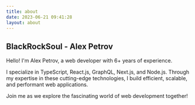 ```yaml
---
title: about
date: 2023-06-21 09:41:28
layout: about
---
```


## BlackRockSoul - Alex Petrov

Hello! I'm Alex Petrov, a web developer with 6+ years of experience.

I specialize in TypeScript, React.js, GraphQL, Next.js, and Node.js.
Through my expertise in these cutting-edge technologies, I build efficient, scalable, and performant web applications.

Join me as we explore the fascinating world of web development together!
